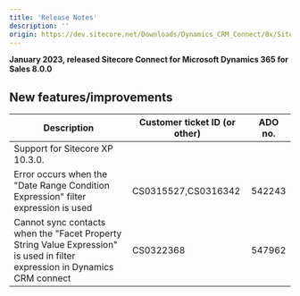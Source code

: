 ```yaml
---
title: 'Release Notes'
description: ''
origin: https://dev.sitecore.net/Downloads/Dynamics_CRM_Connect/8x/Sitecore_Connect_for_Microsoft_Dynamics_365_for_Sales_800/Release_Notes
---
```


**January 2023, released Sitecore Connect for Microsoft Dynamics 365 for Sales 8.0.0**

## New features/improvements

| Description                                                                                                                 | Customer ticket ID (or other) | ADO no. |
| --------------------------------------------------------------------------------------------------------------------------- | ----------------------------- | ------- |
| Support for Sitecore XP 10.3.0.                                                                                             |                               |         |
| Error occurs when the "Date Range Condition Expression" filter expression is used                                           | CS0315527,CS0316342           | 542243  |
| Cannot sync contacts when the "Facet Property String Value Expression" is used in filter expression in Dynamics CRM connect | CS0322368                     | 547962  |

